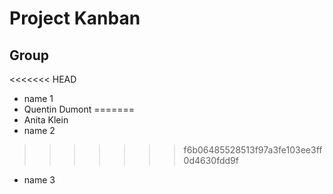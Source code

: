 # Project Kanban

## Group

<<<<<<< HEAD
 - name 1
 - Quentin Dumont
=======
 - Anita Klein
 - name 2
>>>>>>> f6b06485528513f97a3fe103ee3ff0d4630fdd9f
 - name 3